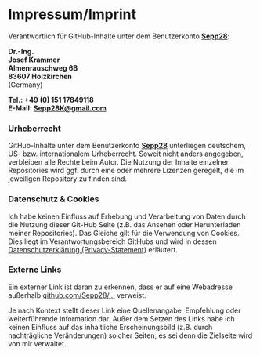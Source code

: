 # Impressum/Imprint

Verantwortlich für GitHub-Inhalte unter dem Benutzerkonto **[Sepp28](https://github.com/Sepp28)**:

**Dr.-Ing. <br>
Josef Krammer <br>
Almenrauschweg 6B <br>
83607 Holzkirchen** <br>
(Germany)

**Tel.: +49 (0) 151 17849118** <br>
**E-Mail: Sepp28K@gmail.com**

### Urheberrecht
GitHub-Inhalte unter dem Benutzerkonto **[Sepp28](https://github.com/Sepp28)** unterliegen deutschem, 
US- bzw. internationalem Urheberrecht. 
Soweit nicht anders angegeben, verbleiben alle Rechte beim Autor.
Die Nutzung der Inhalte einzelner Repositories wird ggf. durch eine oder mehrere Lizenzen geregelt, 
die im jeweiligen Repository zu finden sind.

### Datenschutz & Cookies
Ich habe keinen Einfluss auf Erhebung und Verarbeitung von Daten durch die Nutzung dieser Git-Hub Seite
(z.B. das Ansehen oder Herunterladen meiner Repositories).
Das Gleiche gilt für die Verwendung von Cookies.
Dies liegt im Verantwortungsbereich GitHubs und wird in dessen
[Datenschutzerklärung (Privacy-Statement)](https://help.github.com/articles/github-privacy-statement) erläutert.

### Externe Links
Ein externer Link ist daran zu erkennen, dass er auf eine Webadresse 
außerhalb [github.com/Sepp28/...](https://github.com/Sepp28) verweist. 

Je nach Kontext stellt dieser Link eine Quellenangabe, Empfehlung oder weiterführende Information dar. 
Außer dem Setzen des Links habe ich keinen Einfluss auf das inhaltliche
Erscheinungsbild (z.B. durch nachträgliche Veränderungen) solcher Seiten, es sei denn die Zielseite 
wird von mir verwaltet.
